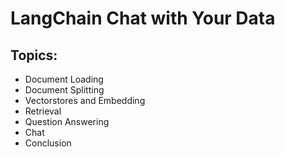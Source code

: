 # LangChain Chat with Your Data
## Topics:
- Document Loading 
- Document Splitting
- Vectorstores and Embedding 
- Retrieval 
- Question Answering
- Chat
- Conclusion
